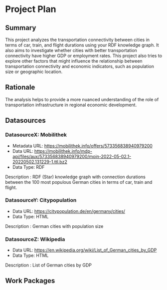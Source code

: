 # Project Plan

## Summary

This project analyzes the transportation connectivity between cities in terms of car, train, and flight durations using your RDF knowledge graph. It also aims to investigate whether cities with better transportation connectivity have higher GDP or employment rates. This project also tries to explore other factors that might influence the relationship between transportation connectivity and economic indicators, such as population size or geographic location. 
## Rationale

The analysis helps to provide a more nuanced understanding of the role of transportation infrastructure in regional economic development.

## Datasources


### DatasourceX: Mobilithek
* Metadata URL: https://mobilithek.info/offers/573356838940979200
* Data URL: https://mobilithek.info/mdp-api/files/aux/573356838940979200/moin-2022-05-02.1-20220502.131229-1.ttl.bz2
* Data Type: RDF

Description : RDF (Star) knowledge graph with connection durations between the 100 most populous German cities in terms of car, train and flight.

### DatasourceY: Citypopulation
* Data URL: https://citypopulation.de/en/germany/cities/
* Data Type: HTML

Description : German cities with population size

### DatasourceZ: Wikipedia
* Data URL: https://en.wikipedia.org/wiki/List_of_German_cities_by_GDP
* Data Type: HTML

Description : List of German cities by GDP

## Work Packages

[i1]: https://github.com/diganto-deb/2023-AMSE/issues/1 "Convert the HTML data to CSV format "
[i2]: https://github.com/diganto-deb/2023-AMSE/issues/2 "Analyze the transportation connectivity between cities in terms of car, train, and flight durations using the RDF knowledge graph."
[i3]: https://github.com/diganto-deb/2023-AMSE/issues/3 "Combine RDF Data with CSV file"
[i4]: https://github.com/diganto-deb/2023-AMSE/issues/4 "Cleaning Data"
[i5]: https://github.com/diganto-deb/2023-AMSE/issues/5 "Exploratory Data Analysis"
[i6]: https://github.com/diganto-deb/2023-AMSE/issues/6  "Investigate the relationship between transportation connectivity and economic indicators, such as population size or geographic location. "
